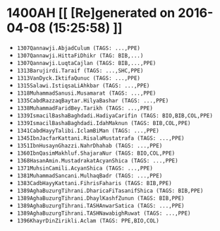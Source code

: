 # 1400AH [[ [Re]generated on 2016-04-08 (15:25:58) ]]

* `1307Qannawji.AbjadCulum (TAGS: ...,PPE)`
* `1307Qannawji.HittaFiDhikr (TAG: BIB,...)`
* `1307Qannawji.LuqtaCajlan (TAGS: BIB,...,PPE)`
* `1313Barujirdi.Taraif (TAGS: ...,SHC,PPE)`
* `1313VanDyck.IktifaQunuc (TAGS: ...,PPE)`
* `1315Salawi.IstiqsaLiAhkbar (TAGS: ...,PPE)`
* `1318MuhammadSanusi.Musamarat (TAGS: ...,PPE)`
* `1335CabdRazzaqBaytar.HilyaBashar (TAGS: ...,PPE)`
* `1338MuhammadFaridBey.Tarikh (TAGS: ...,PPE)`
* `1339IsmacilBashaBaghdadi.HadiyaCarifin (TAGS: BIO,BIB,COL,PPE)`
* `1339IsmacilBashaBaghdadi.IdahMaknun (TAGS: BIB,COL,PPE)`
* `1341CabdHayyTalibi.IclamBiMan (TAGS: ...,PPE)`
* `1345IbnJacfarKattani.RisalaMustatrafa (TAGS: ...,PPE)`
* `1351IbnHusaynGhazzi.NahrDhahab (TAGS: ...,PPE)`
* `1360IbnQasimMakhluf.ShajaraNur (TAGS: BIO,COL,PPE)`
* `1368HasanAmin.MustadrakatAcyanShica (TAGS: ...,PPE)`
* `1371MuhsinCamili.AcyanShica (TAGS: ...,PPE)`
* `1381MuhammadSancani.MulhaqBadr (TAGS: ...,PPE)`
* `1383CadbHayyKattani.FihrisFaharis (TAGS: BIB,PPE)`
* `1389AghaBuzurgTihrani.DharicaFiTasanifShica (TAGS: BIB,PPE)`
* `1389AghaBuzurgTihrani.DhaylKashfZunun (TAGS: BIB,PPE)`
* `1389AghaBuzurgTihrani.TASHAnwarSatica (TAGS: ...,PPE)`
* `1389AghaBuzurgTihrani.TASHNawabighRuwat (TAGS: ...,PPE)`
* `1396KhayrDinZirikli.Aclam (TAGS: PPE,BIO,COL)`
